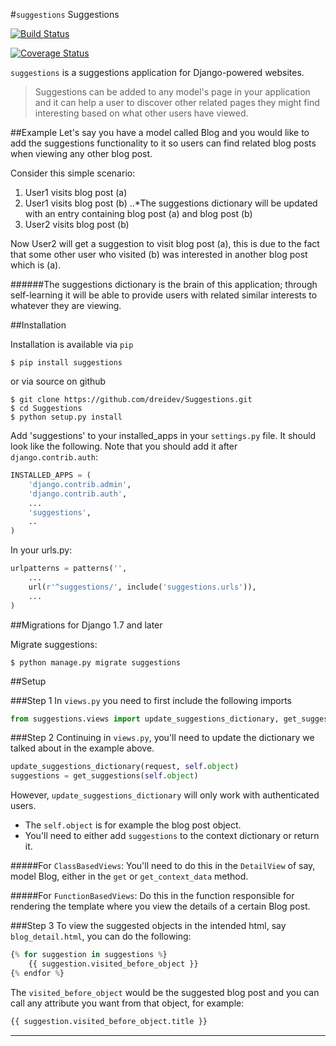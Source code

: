 #`suggestions` Suggestions

[![Build Status](https://travis-ci.org/dreidev/Suggestions.svg?branch=ReadMe)](https://travis-ci.org/dreidev/Suggestions)

[![Coverage Status](https://coveralls.io/repos/dreidev/Suggestions/badge.svg?branch=HEAD&service=github)](https://coveralls.io/github/dreidev/Suggestions?branch=HEAD)

`suggestions` is a suggestions application for Django-powered websites.

> Suggestions can be added to any model's page in your application and it can help a user to discover other related pages they might find interesting based on what other users have viewed.


##Example
Let's say you have a model called Blog and you would like to add the suggestions functionality to it so users can find related blog posts when viewing any other blog post.

Consider this simple scenario:

1. User1 visits blog post (a)
2. User1 visits blog post (b)
..*The suggestions dictionary will be updated with an entry containing blog post (a) and blog post (b)
3. User2 visits blog post (b)

Now User2 will get a suggestion to visit blog post (a), this is due to the fact that some other user who visited (b) was interested in another blog post which is (a).

######The suggestions dictionary is the brain of this application; through self-learning it will be able to provide users with related similar interests to whatever they are viewing.

##Installation

Installation is available via `pip`

`$ pip install suggestions`

or via source on github

```
$ git clone https://github.com/dreidev/Suggestions.git
$ cd Suggestions
$ python setup.py install
```

Add 'suggestions' to your installed_apps in your `settings.py` file. It should look like the following. Note that you should add it after `django.contrib.auth`:

```python
INSTALLED_APPS = (
	'django.contrib.admin',
	'django.contrib.auth',
	...
	'suggestions',
	..
)
```

In your urls.py:

```python
urlpatterns = patterns('',
    ...
    url(r'^suggestions/', include('suggestions.urls')),
    ...
)
```


##Migrations for Django 1.7 and later

Migrate suggestions:
```
$ python manage.py migrate suggestions
```


##Setup

###Step 1
In `views.py` you need to first include the following imports

```python
from suggestions.views import update_suggestions_dictionary, get_suggestions
```

###Step 2
Continuing in `views.py`, you'll need to update the dictionary we talked about in the example above.

```python
update_suggestions_dictionary(request, self.object)
suggestions = get_suggestions(self.object)
```

However, `update_suggestions_dictionary` will only work with authenticated users.

* The `self.object` is for example the blog post object.
* You'll need to either add `suggestions` to the context dictionary or return it.

#####For `ClassBasedViews`:
You'll need to do this in the `DetailView` of say, model Blog, either in the `get` or `get_context_data` method.

#####For `FunctionBasedViews`:
Do this in the function responsible for rendering the template where you view the details of a certain Blog post.


###Step 3
To view the suggested objects in the intended html, say `blog_detail.html`, you can do the following:

```python
{% for suggestion in suggestions %}
	{{ suggestion.visited_before_object }}
{% endfor %}
```

The `visited_before_object` would be the suggested blog post and you can call any attribute you want from that object, for example:

```python
{{ suggestion.visited_before_object.title }}
```
---
